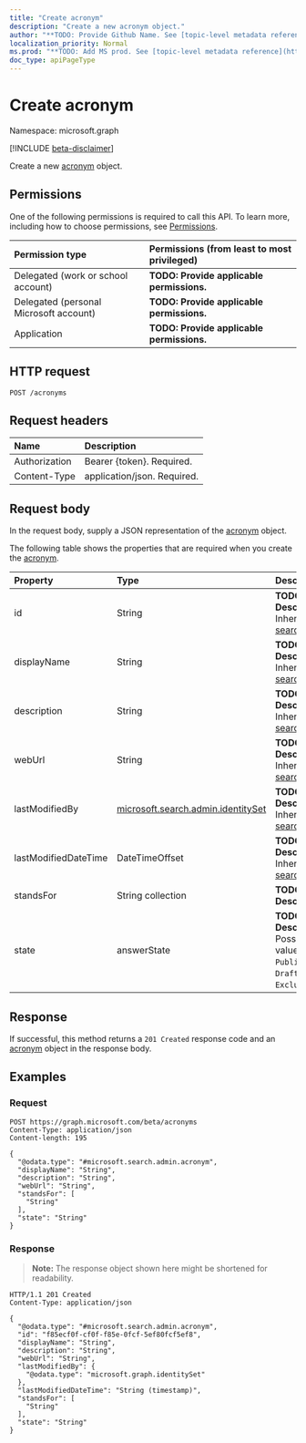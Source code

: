 ```yaml
---
title: "Create acronym"
description: "Create a new acronym object."
author: "**TODO: Provide Github Name. See [topic-level metadata reference](https://msgo.azurewebsites.net/add/document/guidelines/metadata.html#topic-level-metadata)**"
localization_priority: Normal
ms.prod: "**TODO: Add MS prod. See [topic-level metadata reference](https://msgo.azurewebsites.net/add/document/guidelines/metadata.html#topic-level-metadata)**"
doc_type: apiPageType
---
```


# Create acronym
Namespace: microsoft.graph

[!INCLUDE [beta-disclaimer](../../includes/beta-disclaimer.md)]

Create a new [acronym](../resources/acronym.md) object.

## Permissions
One of the following permissions is required to call this API. To learn more, including how to choose permissions, see [Permissions](/graph/permissions-reference).

|Permission type|Permissions (from least to most privileged)|
|:---|:---|
|Delegated (work or school account)|**TODO: Provide applicable permissions.**|
|Delegated (personal Microsoft account)|**TODO: Provide applicable permissions.**|
|Application|**TODO: Provide applicable permissions.**|

## HTTP request

<!-- {
  "blockType": "ignored"
}
-->
``` http
POST /acronyms
```

## Request headers
|Name|Description|
|:---|:---|
|Authorization|Bearer {token}. Required.|
|Content-Type|application/json. Required.|

## Request body
In the request body, supply a JSON representation of the [acronym](../resources/acronym.md) object.

The following table shows the properties that are required when you create the [acronym](../resources/acronym.md).

|Property|Type|Description|
|:---|:---|:---|
|id|String|**TODO: Add Description** Inherited from [searchAnswer](../resources/searchanswer.md)|
|displayName|String|**TODO: Add Description** Inherited from [searchAnswer](../resources/searchanswer.md)|
|description|String|**TODO: Add Description** Inherited from [searchAnswer](../resources/searchanswer.md)|
|webUrl|String|**TODO: Add Description** Inherited from [searchAnswer](../resources/searchanswer.md)|
|lastModifiedBy|[microsoft.search.admin.identitySet](../resources/identityset.md)|**TODO: Add Description** Inherited from [searchAnswer](../resources/searchanswer.md)|
|lastModifiedDateTime|DateTimeOffset|**TODO: Add Description** Inherited from [searchAnswer](../resources/searchanswer.md)|
|standsFor|String collection|**TODO: Add Description**|
|state|answerState|**TODO: Add Description**. Possible values are: `Published`, `Draft`, `Excluded`.|



## Response

If successful, this method returns a `201 Created` response code and an [acronym](../resources/acronym.md) object in the response body.

## Examples

### Request
<!-- {
  "blockType": "request",
  "name": "create_acronym_from_acronyms"
}
-->
``` http
POST https://graph.microsoft.com/beta/acronyms
Content-Type: application/json
Content-length: 195

{
  "@odata.type": "#microsoft.search.admin.acronym",
  "displayName": "String",
  "description": "String",
  "webUrl": "String",
  "standsFor": [
    "String"
  ],
  "state": "String"
}
```


### Response
>**Note:** The response object shown here might be shortened for readability.
<!-- {
  "blockType": "response",
  "truncated": true,
  "@odata.type": "microsoft.search.admin.acronym"
}
-->
``` http
HTTP/1.1 201 Created
Content-Type: application/json

{
  "@odata.type": "#microsoft.search.admin.acronym",
  "id": "f85ecf0f-cf0f-f85e-0fcf-5ef80fcf5ef8",
  "displayName": "String",
  "description": "String",
  "webUrl": "String",
  "lastModifiedBy": {
    "@odata.type": "microsoft.graph.identitySet"
  },
  "lastModifiedDateTime": "String (timestamp)",
  "standsFor": [
    "String"
  ],
  "state": "String"
}
```

